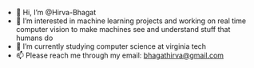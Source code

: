 - 👋 Hi, I’m @Hirva-Bhagat
- 👀 I’m interested in machine learning projects and working on real time computer vision to make machines see and understand stuff that humans do
- 🌱 I’m currently studying computer science at virginia tech
- 📫 Please reach me through my email: bhagathirva@gmail.com

<!---
Hirva-Bhagat/Hirva-Bhagat is a ✨ special ✨ repository because its `README.md` (this file) appears on your GitHub profile.
You can click the Preview link to take a look at your changes.
--->
